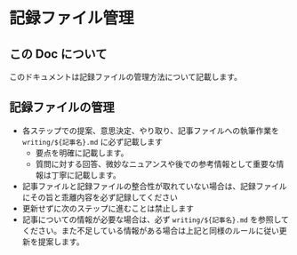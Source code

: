 # 記録ファイル管理

## この Doc について

このドキュメントは記録ファイルの管理方法について記載します。

## 記録ファイルの管理

- 各ステップでの提案、意思決定、やり取り、記事ファイルへの執筆作業を`writing/${記事名}.md` に必ず記載します
  - 要点を明確に記載します。
  - 質問に対する回答、微妙なニュアンスや後での参考情報として重要な情報は丁寧に記載します。
- 記事ファイルと記録ファイルの整合性が取れていない場合は、記録ファイルにその旨と乖離内容を必ず記録してください
- 更新せずに次のステップに進むことは禁止します
- 記事についての情報が必要な場合は、必ず `writing/${記事名}.md` を参照してください。また不足している情報がある場合は上記と同様のルールに従い更新を提案します。
